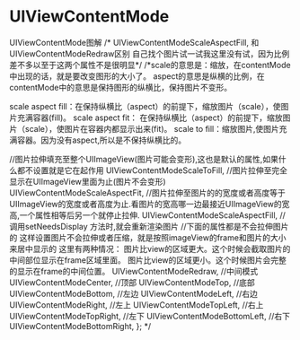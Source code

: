 # UIViewContentMode
UIViewContentMode图解
/*
UIViewContentModeScaleAspectFill,
和
UIViewContentModeRedraw区别 自己找个图片试一试我这里没有试，因为比例差不多以至于这两个属性不是很明显*/
/*scale的意思是：缩放，在contentMode中出现的话，就是要改变图形的大小了。
 aspect的意思是纵横的比例，在contentMode中的意思是保持图形的纵横比，保持图片不变形。
 
 scale aspect fill：在保持纵横比（aspect）的前提下，缩放图片（scale），使图片充满容器(fill)。
 scale aspect fit： 在保持纵横比（aspect）的前提下，缩放图片（scale），使图片在容器内都显示出来(fit)。
 scale to fill：缩放图片,使图片充满容器。因为没有aspect,所以是不保持纵横比的。


 
 //图片拉伸填充至整个UIImageView(图片可能会变形),这也是默认的属性,如果什么都不设置就是它在起作用
 UIViewContentModeScaleToFill,
 //图片拉伸至完全显示在UIImageView里面为止(图片不会变形)
 UIViewContentModeScaleAspectFit,
 //图片拉伸至图片的的宽度或者高度等于UIImageView的宽度或者高度为止.看图片的宽高哪一边最接近UIImageView的宽高,一个属性相等后另一个就停止拉伸.
 UIViewContentModeScaleAspectFill,
 //调用setNeedsDisplay 方法时,就会重新渲染图片
//下面的属性都是不会拉伸图片的
这样设置图片不会拉伸或者压缩，就是按照imageView的frame和图片的大小来居中显示的
这里有两种情况：
图片比view的区域更大。这个时候会截取图片的中间部位显示在frame区域里面。
图片比view的区域更小。这个时候图片会完整的显示在frame的中间位置。
UIViewContentModeRedraw,
//中间模式
UIViewContentModeCenter,
//顶部
UIViewContentModeTop,
//底部
UIViewContentModeBottom,
//左边
UIViewContentModeLeft,
//右边
UIViewContentModeRight,
//左上
UIViewContentModeTopLeft,
//右上
UIViewContentModeTopRight,
//左下
UIViewContentModeBottomLeft,
//右下
UIViewContentModeBottomRight,
};
*/
